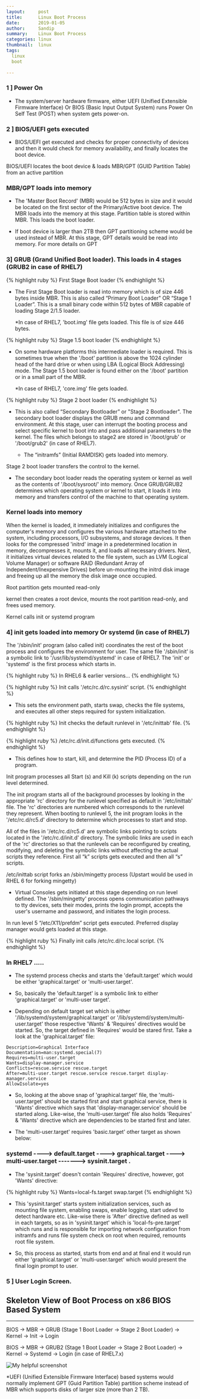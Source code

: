 ```yaml
---
layout:     post
title:      Linux Boot Process
date:       2019-01-05
author:     Sandip
summary:    Linux Boot Process
categories: linux
thumbnail:  linux 
tags:
  linux
  boot
  
---
```


### 1 ] Power On 

  - The system/server hardware firmware, either UEFI (Unified Extensible Firmware Interface) 
    Or BIOS (Basic Input Output System) runs Power On Self Test (POST) when system gets power-on.
                
### 2 ] BIOS/UEFI gets executed

- BIOS/UEFI get executed and checks for proper connectivity of devices and then it would check for memory availability, and finally     locates the boot device.


BIOS/UEFI locates the boot device & loads MBR/GPT (GUID Partition Table) from an active partition


### MBR/GPT loads into memory

 - The 'Master Boot Record' (MBR) would be 512 bytes in size and it would be located on the first sector of the Primary/Active boot device. The MBR loads into the memory at this stage. Partition table is stored within MBR. This loads the boot loader.

- If boot device is larger than 2TB then GPT partitioning scheme would be used instead of MBR. At this stage, GPT details would be read into memory. For more details on GPT
                
### 3]  GRUB (Grand Unified Boot loader). This loads in 4 stages (GRUB2 in case of RHEL7)

{% highlight ruby %}
 First Stage Boot loader 
{% endhighlight %}
- The First Stage Boot loader is read into memory which is of size 446 bytes inside MBR. This is also called “Primary Boot Loader" OR “Stage 1 Loader”. This is a small binary code within 512 bytes of MBR capable of loading Stage 2/1.5 loader.

     *In case of RHEL7, 'boot.img' file gets loaded. This file is of size 446 bytes.

{% highlight ruby %}
Stage 1.5 boot loader 
{% endhighlight %}
- On some hardware platforms this intermediate loader is required. This is sometimes true when the '/boot' partition is above the 1024 cylinder head of the hard drive or when using LBA (Logical Block Addressing) mode. The Stage 1.5 boot loader is found either on the '/boot' partition or in a small part of the MBR.

    *In case of RHEL7, 'core.img' file gets loaded. 

{% highlight ruby %}
Stage 2 boot loader
{% endhighlight %}
- This is also called “Secondary Bootloader” or "Stage 2 Bootloader". The secondary boot loader displays the GRUB menu and command environment. At this stage, user can interrupt the booting process and select specific kernel to boot into and pass additional parameters to the kernel. The files which belongs to stage2 are stored in '/boot/grub' or '/boot/grub2' (in case of RHEL7).


  - The “initramfs” (Initial RAMDISK) gets loaded into memory.



Stage 2 boot loader transfers the control to the kernel.

- The secondary boot loader reads the operating system or kernel as well as the contents of '/boot/sysroot/' into memory. Once GRUB/GRUB2 determines which operating system or kernel to start, it loads it into memory and transfers control of the machine to that operating system.


### Kernel loads into memory

When the kernel is loaded, it immediately initializes and configures the computer's memory and configures the various hardware attached to the system, including processors, I/O subsystems, and storage devices. It then looks for the compressed 'initrd' image in a predetermined location in memory, decompresses it, mounts it, and loads all necessary drivers. Next, it initializes virtual devices related to the file system, such as LVM (Logical Volume Manager) or software RAID (Redundant Array of Independent/Inexpensive Drives) before un-mounting the initrd disk image and freeing up all the memory the disk image once occupied.

Root partition gets mounted read-only

kernel then creates a root device, mounts the root partition read-only, and frees used memory.

Kernel calls init or systemd program

### 4]  init gets loaded into memory Or systemd (in case of RHEL7)

   The '/sbin/init' program (also called init) coordinates the rest of the boot process and configures the environment for user. The same file '/sbin/init' is a symbolic link to '/usr/lib/systemd/systemd' in case of RHEL7. The 'init' or 'systemd' is the first process which starts in.
   
{% highlight ruby %}
 In RHEL6 & earlier versions...
{% endhighlight %}

{% highlight ruby %}
Init calls '/etc/rc.d/rc.sysinit' script.
{% endhighlight %}

- This sets the environment path, starts swap, checks the file systems, and executes all other steps required for system initialization.

{% highlight ruby %}
Init checks the default runlevel in '/etc/inittab' file.
{% endhighlight %}

{% highlight ruby %}
/etc/rc.d/init.d/functions gets executed.
{% endhighlight %}
   - This defines how to start, kill, and determine the PID (Process ID) of a program.


Init program processes all Start (s) and Kill (k) scripts depending on the run level determined.

The init program starts all of the background processes by looking in the appropriate 'rc' directory for the runlevel specified as default in '/etc/inittab' file. The 'rc' directories are numbered which corresponds to the runlevel they represent. When booting to runlevel 5, the init program looks in the '/etc/rc.d/rc5.d' directory to determine which processes to start and stop.


All of the files in '/etc/rc.d/rc5.d' are symbolic links pointing to scripts located in the '/etc/rc.d/init.d' directory.  The symbolic links are used in each of the 'rc' directories so that the runlevels can be reconfigured by creating, modifying, and deleting the symbolic links without affecting the actual scripts they reference. First all “k” scripts gets executed and then all “s” scripts. 


 /etc/inittab script forks an /sbin/mingetty process (Upstart would be used in RHEL 6 for forking mingetty)

- Virtual Consoles gets initiated at this stage depending on run level defined. The '/sbin/mingetty' process opens communication pathways to tty devices, sets their modes, prints the login prompt, accepts the user's username and password, and initiates the login process. 

In run level 5 “/etc/X11/prefdm” script gets executed. Preferred display manager would gets loaded at this stage.   

{% highlight ruby %}
Finally init calls /etc/rc.d/rc.local script.
{% endhighlight %}

### In RHEL7 .....
      
  - The systemd process checks and starts the 'default.target' which would be either 'graphical.target' or 'multi-user.target'.

  - So, basically the 'default.target' is a symbolic link to either 'graphical.target' or 'multi-user target'. 

  - Depending on default target set which is either '/lib/systemd/system/graphical.target' or '/lib/systemd/system/multi-user.target' those respective 'Wants' & 'Requires' directives would be started. So, the target defined in 'Requires' would be stared first. Take a look at the 'graphical.target' file:


```[Unit]
Description=Graphical Interface
Documentation=man:systemd.special(7)
Requires=multi-user.target
Wants=display-manager.service
Conflicts=rescue.service rescue.target
After=multi-user.target rescue.service rescue.target display-manager.service
AllowIsolate=yes
```

 - So, looking at the above snap of 'graphical.target' file, the 'multi-user.target' should be started first and start graphical service, there is 'Wants' directive which says that 'display-manager.service' should be started along. Like-wise, the 'multi-user.target' file also holds 'Requires' & 'Wants' directive which are dependencies to be started first and later. 

 - The 'multi-user.target' requires 'basic.target' other target as shown below:
 
### systemd ---->   default.target ----> graphical.target ----> multi-user.target -------> sysinit.target .

- The 'sysinit.target' doesn't contain 'Requires' directive, however, got 'Wants' directive:

{% highlight ruby %}
 Wants=local-fs.target swap.target
{% endhighlight %}

- This 'sysinit.target' starts system initialization services, such as mounting file system, enabling swaps, enable logging, start udevd to detect hardware etc. Like-wise there is 'After' directive defined as well in each targets, so as in 'sysinit.target' which is 'local-fs-pre.target' which runs and is responsible for importing network configuration from initramfs and runs file system check on root when required, remounts root file system. 

- So, this process as started, starts from end and at final end it would run either 'graphical.target' or 'multi-user.target' which would present the final login prompt to user.

### 5 ] User Login Screen.


## Skeleton View of Boot Process on x86 BIOS Based System
---------------------------------------------------------------------------------------------------------

BIOS -> MBR -> GRUB (Stage 1 Boot Loader -> Stage 2 Boot Loader) -> Kernel -> Init -> Login

BIOS -> MBR -> GRUB2 (Stage 1 Boot Loader -> Stage 2 Boot Loader) -> Kernel -> Systemd -> Login (in case of RHEL7.x)


![My helpful screenshot](/myblog/assets/boot.png)




*UEFI (Unified Extensible Firmware Interface) based systems would normally implement GPT (Guid Partition Table) partition scheme instead of MBR which supports disks of larger size (more than 2 TB).
